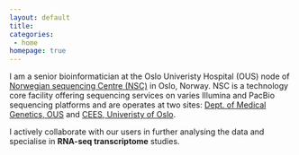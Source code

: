 ```yaml
---
layout: default
title: 
categories:
 - home
homepage: true
---
```

I am a senior bioinformatician at the Oslo Univeristy Hospital (OUS) node of [Norwegian sequencing Centre (NSC)](www.sequencing.uio.no) in Oslo, Norway. NSC is a technology core facility offering sequencing services on varies Illumina and PacBio sequencing platforms and are operates at two sites: [Dept. of Medical Genetics, OUS](https://oslo-universitetssykehus.no/avdelinger/klinikk-for-laboratoriemedisin/avdeling-for-medisinsk-genetikk) and [CEES, Univeristy of Oslo](http://www.mn.uio.no/cees/english/).

I actively collaborate with our users in further analysing the data and specialise in **RNA-seq transcriptome** studies. 

